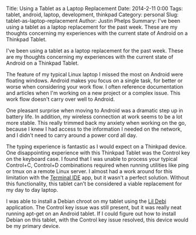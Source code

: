 Title: Using a Tablet as a Laptop Replacement
Date: 2014-2-11 0:00
Tags: tablet, android, laptop, development, thinkpad
Category: personal
Slug: tablet-as-laptop-replacement
Author: Justin Phelps
Summary: I've been using a tablet as a laptop replacement for the past week. These are my thoughts concerning my experiences with the current state of Android on a Thinkpad Tablet.

I've been using a tablet as a laptop replacement for the past week. These are my thoughts concerning my experiences with the current state of Android on a Thinkpad Tablet.

The feature of my typical Linux laptop I missed the most on Android were floating windows. Android makes you focus on a single task, for better or worse when considering your work flow. I often reference documentation and articles when I'm working on a new project or a complex issue. This work flow doesn't carry over well to Android.

One pleasant surprise when moving to Android was a dramatic step up in battery life. In addition, my wireless connection at work seems to be a lot more stable. This really trimmed back my anxiety when working on the go, because I knew I had access to the information I needed on the network, and I didn't need to carry around a power cord all day.

The typing experience is fantastic as I would expect on a Thinkpad device. One disappointing experience with this Thinkpad Tablet was the Control key on the keyboard case. I found that I was unable to process your typical Control+C, Control+D combinations required when running utilities like ping or tmux on a remote Linux server. I almost had a work around for this limitation with the [Terminal IDE](https://play.google.com/store/apps/details?id=com.spartacusrex.spartacuside) app, but it wasn't a perfect solution. Without this functionality, this tablet can't be considered a viable replacement for my day to day laptop.

I was able to install a Debian chroot on my tablet using the [Lil Debi](https://play.google.com/store/apps/details?id=info.guardianproject.lildebi) application. The Control key issue was still present, but it was really neat running apt-get on an Android tablet. If I could figure out how to install Debian on this tablet, with the Control key issue resolved, this device would be my primary device.
